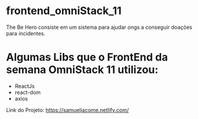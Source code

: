 # frontend_omniStack_11

The Be Hero consiste em um sistema para ajudar ongs a conseguir doações para incidentes.


# Algumas Libs que o FrontEnd da semana OmniStack 11 utilizou:
 
- ReactJs
- react-dom
- axios


Link do Projeto: https://samueljacome.netlify.com/
